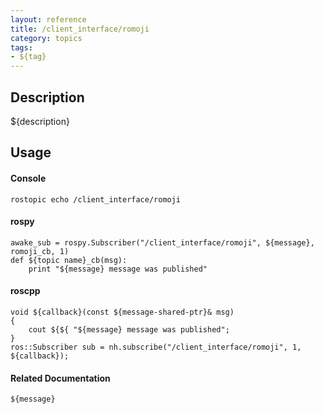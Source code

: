 ```yaml
---
layout: reference
title: /client_interface/romoji
category: topics
tags: 
- ${tag}
---
```


## Description
${description}

## Usage
#### Console
```
rostopic echo /client_interface/romoji
```

#### rospy
```
awake_sub = rospy.Subscriber("/client_interface/romoji", ${message}, romoji_cb, 1)
def ${topic name}_cb(msg):
    print "${message} message was published"
```

#### roscpp
```
void ${callback}(const ${message-shared-ptr}& msg)
{
    cout ${${ "${message} message was published";
}
ros::Subscriber sub = nh.subscribe("/client_interface/romoji", 1, ${callback});
```

#### Related Documentation
``${message}``  